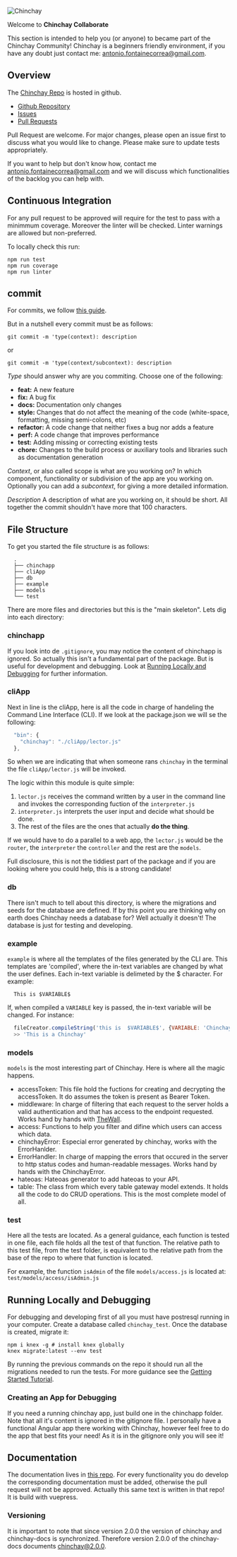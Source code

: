 ![Chinchay](https://chinchay-docs.herokuapp.com/assets/logo.png)



Welcome to **Chinchay Collaborate**

This section is intended to help you (or anyone) to became part of the Chinchay Community! Chinchay is a beginners friendly environment, if you have any doubt just contact me: [antonio.fontainecorrea@gmail.com](antonio.fontainecorrea@gmail.com).

## Overview


The [Chinchay Repo](https://github.com/afontainec/chinchay) is hosted in github.

* [Github Repository](https://github.com/afontainec/chinchay)
* [Issues](https://github.com/afontainec/chinchay/issues)
* [Pull Requests](https://github.com/afontainec/chinchay/pulls)

Pull Request are welcome. For major changes, please open an issue first to discuss what you would like to change. Please make sure to update tests appropriately.

If you want to help but don't know how, contact me [antonio.fontainecorrea@gmail.com](antonio.fontainecorrea@gmail.com) and we will discuss which functionalities of the backlog you can help with.


## Continuous Integration

  For any pull request to be approved will require for the test to pass with a minimmum coverage. Moreover the linter will be checked. Linter warnings are allowed but non-preferred.

  To locally check this run:

  ```
  npm run test
  npm run coverage
  npm run linter
  ```

## commit

For commits, we follow [this guide](https://github.com/angular/angular.js/blob/master/DEVELOPERS.md#commits).

But in a nutshell every commit must be as follows:

```
git commit -m 'type(context): description
```

or

```
git commit -m 'type(context/subcontext): description
```

*Type* should answer why are you commiting. Choose one of the following:

* **feat:** A new feature
* **fix:** A bug fix
* **docs:** Documentation only changes
* **style:** Changes that do not affect the meaning of the code (white-space, formatting, missing semi-colons, etc)
* **refactor:** A code change that neither fixes a bug nor adds a feature
* **perf:** A code change that improves performance
* **test:** Adding missing or correcting existing tests
* **chore:** Changes to the build process or auxiliary tools and libraries such as documentation generation

*Context*, or also called scope is what are you working on? In which component, functionality or subdivision of the app are you working on. Optionally you can add a *subcontext*, for giving a more detailed information.

*Description* A description of what are you working on, it should be short. All together the commit shouldn't have more that 100 characters.


## File Structure

To get you started the file structure is as follows: 

```
  .
  ├── chinchapp                  
  ├── cliApp       
  ├── db   
  ├── example              
  ├── models
  └── test
```

There are more files and directories but this is the "main skeleton". Lets dig into each directory:

### chinchapp

If you look into de `.gitignore`, you may notice the content of chinchapp is ignored. So actually this isn't a fundamental part of the package. But is useful for development and debugging. Look at [Running Locally and Debugging](#running-locally-and-debugging) for further information.


### cliApp

Next in line is the cliApp, here is all the code in charge of handeling the Command Line Interface (CLI). If we look at the package.json we will se the following:

```javascript
  "bin": {
    "chinchay": "./cliApp/lector.js"
  },
```

So when we are indicating that when someone rans `chinchay` in the terminal the file `cliApp/lector.js` will be invoked.

The logic within this module is quite simple:

1. `lector.js` receives the command written by a user in the command line and invokes the corresponding fuction of the `interpreter.js`
2. `interpreter.js` interprets the user input and decide what should be done.
3. The rest of the files are the ones that actually **do the thing**. 

If we would have to do a parallel to a web app, the `lector.js` would be the `router`, the `interpreter` the `controller` and the rest are the `models`.

Full disclosure, this is not the tiddiest part of the package and if you are looking where you could help, this is a strong candidate!

### db

There isn't much to tell about this directory, is where the migrations and seeds for the database are defined. If by this point you are thinking why on earth does Chinchay needs a database for? Well actually it doesn't! The database is just for testing and developing. 

### example

`example` is where all the templates of the files generated by the CLI are. This templates are 'compiled', where the in-text variables are changed by what the user defines. Each in-text variable is delimeted by the $ character. For example:

```
  This is $VARIABLE$
```

If, when compiled a `VARIABLE` key is passed, the in-text variable will be changed. For instance:

```javascript
  fileCreator.compileString('this is  $VARIABLE$', {VARIABLE: 'Chinchay!'})
  >> 'This is a Chinchay'
```



### models

`models` is the most interesting part of Chinchay. Here is where all the magic happens. 

* accessToken: This file hold the fuctions for creating and decrypting the accessToken. It do assumes the token is present as Bearer Token. 
* middleware: In charge of filtering that each request to the server holds a valid authentication and that has access to the endpoint requested. Works hand by hands with [TheWall](https://www.npmjs.com/package/thewall).
* access: Functions to help you filter and difine which users can access which data.
* chinchayError: Especial error generated by chinchay, works with the ErrorHanlder.
* ErrorHandler: In charge of mapping the errors that occured in the server to http status codes and human-readable messages. Works hand by hands with the ChinchayError.
* hateoas: Hateoas generator to add hateoas to your API.
* table: The class from which every table gateway model extends. It holds all the code to do CRUD operations. This is the most complete model of all.

### test

Here all the tests are located. As a general guidance, each function is tested in one file, each file holds all the test of that function. The relative path to this test file, from the test folder, is equivalent to the relative path from the base of the repo to where that function is located.

For example, the function `isAdmin` of the file `models/access.js` is located at:
`test/models/access/isAdmin.js`

## Running Locally and Debugging

For debugging and developing first of all you must have postresql running in your computer. Create a database called `chinchay_test`. Once the database is created, migrate it:

```
npm i knex -g # install knex globally
knex migrate:latest --env test
```
By running the previous commands on the repo it should run all the migrations needed to run the tests. For more guidance see the [Getting Started Tutorial](../gettingstarted/ejs). 


### Creating an App for Debugging

If you need a running chinchay app, just build one in the chinchapp folder. Note that all it's content is ignored in the gitignore file. I personally have a functional Angular app there working with Chinchay, however feel free to do the app that best fits your need! As it is in the gitignore only you will see it!


## Documentation

The documentation lives in [this repo](https://github.com/afontainec/chinchay-docs). For every functionality you do develop the corresponding documentation must be added, otherwise the pull request will not be approved. Actually this same text is written in that repo! It is build with vuepress.


### Versioning

It is important to note that since version 2.0.0 the version of chinchay and chinchay-docs is synchronized. Therefore version 2.0.0 of the chinchay-docs documents chinchay@2.0.0.